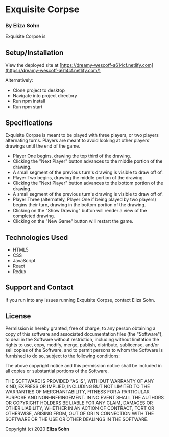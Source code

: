 # Exquisite Corpse

### By Eliza Sohn

Exquisite Corpse is

## Setup/Installation

View the deployed site at [https://dreamy-wescoff-a614cf.netlify.com](https://dreamy-wescoff-a614cf.netlify.com/)

Alternatively:
- Clone project to desktop
- Navigate into project directory
- Run npm install
- Run npm start

## Specifications

Exquisite Corpse is meant to be played with three players, or two players alternating turns. Players are meant to avoid looking at other players' drawings until the end of the game.

 - Player One begins, drawing the top third of the drawing.
 - Clicking the "Next Player" button advances to the middle portion of the drawing.
 - A small segment of the previous turn's drawing is visible to draw off of.
 - Player Two begins, drawing the middle portion of the drawing.
 - Clicking the "Next Player" button advances to the bottom portion of the drawing.
 - A small segment of the previous turn's drawing is visible to draw off of.
 - Player Three (alternately, Player One if being played by two players) begins their turn, drawing in the bottom portion of the drawing.
 - Clicking on the "Show Drawing" button will render a view of the completed drawing.
 - Clicking on the "New Game" button will restart the game.

## Technologies Used
- HTML5
- CSS
- JavaScript
- React
- Redux

## Support and Contact

If you run into any issues running Exquisite Corpse, contact Eliza Sohn.


## License

Permission is hereby granted, free of charge, to any person obtaining a copy of this software and associated documentation files (the "Software"), to deal in the Software without restriction, including without limitation the rights to use, copy, modify, merge, publish, distribute, sublicense, and/or sell copies of the Software, and to permit persons to whom the Software is furnished to do so, subject to the following conditions:

The above copyright notice and this permission notice shall be included in all copies or substantial portions of the Software.

THE SOFTWARE IS PROVIDED "AS IS", WITHOUT WARRANTY OF ANY KIND, EXPRESS OR IMPLIED, INCLUDING BUT NOT LIMITED TO THE WARRANTIES OF MERCHANTABILITY, FITNESS FOR A PARTICULAR PURPOSE AND NON-INFRINGEMENT. IN NO EVENT SHALL THE AUTHORS OR COPYRIGHT HOLDERS BE LIABLE FOR ANY CLAIM, DAMAGES OR OTHER LIABILITY, WHETHER IN AN ACTION OF CONTRACT, TORT OR OTHERWISE, ARISING FROM, OUT OF OR IN CONNECTION WITH THE SOFTWARE OR THE USE OR OTHER DEALINGS IN THE SOFTWARE.

Copyright (c) 2020  **Eliza Sohn**
